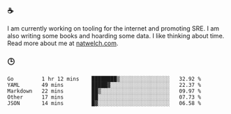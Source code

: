 ### ☕

I am currently working on tooling for the internet and promoting SRE. I am also writing some books and hoarding some data. I like thinking about time. Read more about me at [natwelch.com](https://natwelch.com).

### 🕒

<!--START_SECTION:waka-->
```text
Go         1 hr 12 mins    ████████▒░░░░░░░░░░░░░░░░   32.92 % 
YAML       49 mins         █████▓░░░░░░░░░░░░░░░░░░░   22.37 % 
Markdown   22 mins         ██▒░░░░░░░░░░░░░░░░░░░░░░   09.97 % 
Other      17 mins         ██░░░░░░░░░░░░░░░░░░░░░░░   07.73 % 
JSON       14 mins         █▓░░░░░░░░░░░░░░░░░░░░░░░   06.58 % 
```
<!--END_SECTION:waka-->
